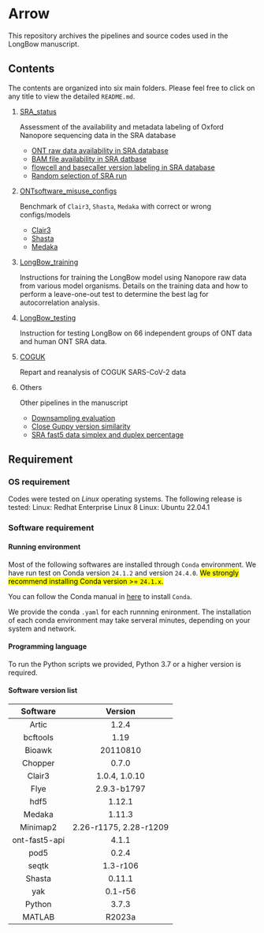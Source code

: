 # Arrow
This repository archives the pipelines and source codes used in the LongBow manuscript.

## Contents
The contents are organized into six main folders. Please feel free to click on any title to view the detailed `README.md`.

1. [SRA_status](./SRA_status/scripts/README.md)

    Assessment of the availability and metadata labeling of Oxford Nanopore sequencing data in the SRA database
    - [ONT raw data availability in SRA database](./SRA_status/scripts/raw_ONTdata_search.md)
    - [BAM file availability in SRA datbase](./SRA_status/scripts/sra_bam_availability.md)
    - [flowcell and basecaller version labeling in SRA database](./SRA_status/scripts/README.md)
    - [Random selection of SRA run](./SRA_status/scripts/SRA_random_1000sample.md)


2. [ONTsoftware_misuse_configs](./ONTsoftware_misuse_configs/README.md)

    Benchmark of `Clair3`, `Shasta`, `Medaka` with correct or wrong configs/models
    - [Clair3](./ONTsoftware_misuse_configs/clair3/scripts/README.md)
    - [Shasta](./ONTsoftware_misuse_configs/shasta/scripts/README.md)
    - [Medaka](./ONTsoftware_misuse_configs/medaka/scripts/README.md)

  
3. [LongBow_training](./longbow_training/scripts/README.md)

    Instructions for training the LongBow model using Nanopore raw data from various model organisms. Details on the training data and how to perform a leave-one-out test to determine the best lag for autocorrelation analysis.


4. [LongBow_testing](./longbow_testing/scripts/README.md)

    Instruction for testing LongBow on 66 independent groups of ONT data and human ONT SRA data.



5. [COGUK](./COGUK/scripts/README.md)

    Repart and reanalysis of COGUK SARS-CoV-2 data


6. Others

    Other pipelines in the manuscript
    - [Downsampling evaluation](./Others/downsampling_test/scripts/README.md)
    - [Close Guppy version similarity](./Others/guppy_similarity/scripts/README.md)
    - [SRA fast5 data simplex and duplex percentage](./Others/sra_simplex_duplex/scripts/README.md)



## Requirement
### OS requirement
Codes were tested on _Linux_ operating systems. The following release is tested:
Linux: Redhat Enterprise Linux 8
Linux: Ubuntu 22.04.1


### Software requirement
#### Running environment
Most of the following softwares are installed through `Conda` environment. We have run test on Conda version `24.1.2` and version `24.4.0`.
<mark>We strongly recommend installing Conda version >= `24.1.x`.</mark>

You can follow the Conda manual in [here](https://docs.anaconda.com/miniconda/) to install `Conda`.

We provide the conda `.yaml` for each runnning enironment. The installation of each conda environment may take serveral minutes, depending on your system and network.

#### Programming language
To run the Python scripts we provided, Python 3.7 or a higher version is required. 

#### Software version list
| Software | Version |
|:---:|:---:|
| Artic | 1.2.4 |
| bcftools | 1.19 |
| Bioawk | 20110810 |
| Chopper | 0.7.0 |
| Clair3 | 1.0.4, 1.0.10 |
| Flye | 2.9.3-b1797 |
| hdf5 | 1.12.1 |
| Medaka | 1.11.3 |
| Minimap2 | 2.26-r1175, 2.28-r1209 |
| ont-fast5-api | 4.1.1 |
| pod5 | 0.2.4 |
| seqtk | 1.3-r106 |
| Shasta | 0.11.1 |
| yak | 0.1-r56 |
| Python | 3.7.3 |
| MATLAB | R2023a |



